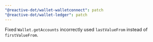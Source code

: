 ```yaml
---
"@reactive-dot/wallet-walletconnect": patch
"@reactive-dot/wallet-ledger": patch
---
```


Fixed `Wallet.getAccounts` incorrectly used `lastValueFrom` instead of `firstValueFrom`.
